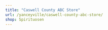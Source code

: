 ```yaml
---
title: "Caswell County ABC Store"
url: /yanceyville/caswell-county-abc-store/
shop: Spirituosen
---
```

